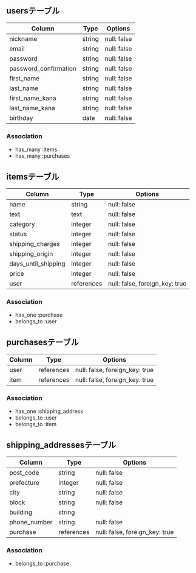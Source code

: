 ## usersテーブル

| Column                 | Type       | Options     |
| ---------------------- | ---------- | ----------- |
| nickname               | string     | null: false |
| email                  | string     | null: false |
| password               | string     | null: false |
| password_confirmation  | string     | null: false |
| first_name             | string     | null: false |
| last_name              | string     | null: false |
| first_name_kana        | string     | null: false |
| last_name_kana         | string     | null: false |
| birthday               | date       | null: false |

### Association
- has_many :items
- has_many :purchases

## itemsテーブル

| Column               | Type       | Options                        |
| -------------------- | ---------- | ------------------------------ |
| name                 | string     | null: false                    |
| text                 | text       | null: false                    |
| category             | integer    | null: false                    |
| status               | integer    | null: false                    |
| shipping_charges     | integer    | null: false                    |
| shipping_origin      | integer    | null: false                    |
| days_until_shipping  | integer    | null: false                    |
| price                | integer    | null: false                    |
| user                 | references | null: false, foreign_key: true |

### Association
- has_one :purchase
- belongs_to :user

## purchasesテーブル

| Column   | Type       | Options                        |
| -------- | ---------- | ------------------------------ |
| user     | references | null: false, foreign_key: true |
| item     | references | null: false, foreign_key: true |

### Association
- has_one :shipping_address
- belongs_to :user
- belongs_to :item

## shipping_addressesテーブル

| Column        | Type       | Options                        |
| ------------- | ---------- | ------------------------------ |
| post_code     | string     | null: false                    |
| prefecture    | integer    | null: false                    |
| city          | string     | null: false                    |
| block         | string     | null: false                    |
| building      | string     |                                |
| phone_number  | string     | null: false                    |
| purchase      | references | null: false, foreign_key: true |

### Association
- belongs_to :purchase
